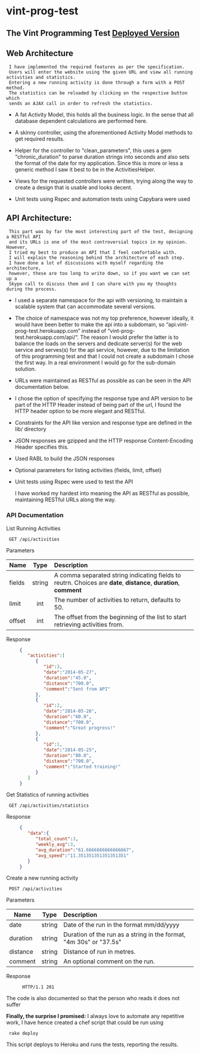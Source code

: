 vint-prog-test
==============

## The Vint Programming Test [Deployed Version](http://vint-prog-test.herokuapp.com/)

## Web Architecture

     I have implemented the required features as per the specification. 
     Users will enter the website using the given URL and view all running activities and statistics. 
     Entering a new running activity is done through a form with a POST method. 
     The statistics can be reloaded by clicking on the respective button which 
     sends an AJAX call in order to refresh the statistics.

* A fat Activity Model, this holds all the business logic.
In the sense that all database dependent calculations are performed here.

* A skinny controller, using the aforementioned Activity Model methods to get required results.

* Helper for the controller to "clean_parameters", this uses a gem "chronic_duration" to parse duration strings 
into seconds and also sets the format of the date for my application. Since this is more or less a generic method 
I saw it best to be in the ActivitiesHelper.

* Views for the requested controllers were written, trying along the way to create a design that is usable 
and looks decent.

* Unit tests using Rspec and automation tests using Capybara were used

 
## API Architecture:

     This part was by far the most interesting part of the test, designing a RESTful API 
     and its URLs is one of the most controversial topics in my opinion. However, 
     I tried my best to produce an API that I feel comfortable with. 
     I will explain the reasoning behind the architecture of each step. 
     I have done a lot of discussions with myself regarding the architecture, 
     however, these are too long to write down, so if you want we can set up a
     Skype call to discuss them and I can share with you my thoughts during the process.



* I used a separate namespace for the api with versioning, to maintain a scalable system that can 
accommodate several versions. 

* The choice of namespace was not my top preference, however ideally, it would have been better to make the api
into a subdomain, so “api.vint-prog-test.herokuapp.com”  instead of “vint-prog-test.herokuapp.com/api/“. 
The reason I would prefer the latter is to balance the loads on the servers and dedicate server(s) for the web
service and serves(s) for the api service, however, due to the limitation of this programming test and that I
could not create a subdomain I chose the first way. In a real environment I would go for the sub-domain solution.

* URLs were maintained as RESTful as possible as can be seen in the API documentation below.

* I chose the option of specifying the response type and API version to be part of the HTTP Header instead of
being part of the url, I found the HTTP header option to be more elegant and RESTful.

* Constraints for the API like version and response type are defined in the lib/ directory

* JSON responses are gzipped and the HTTP response Content-Encoding Header specifies this.

* Used RABL to build the JSON responses

* Optional parameters for listing activities  (fields, limit, offset)

* Unit tests using Rspec were used to test the API



     I have worked my hardest into meaning the API as RESTful as possible, maintaining RESTful URLs along the way.

### API Documentation
List Running Activities
          
     GET /api/activities
          
Parameters
     
| Name        | Type           | Description  |
| ------------- |:-------------:|:-----|
| fields      | string | A comma separated string indicating fields to reutrn. Choices are **date**, **distance**, **duration**, **comment**|
| limit      | int      |   The number of activities to return, defaults to 50. |
| offset | int      |    The offset from the beginning of the list to start retrieving activities from. |
     
Response
     
```json
     {
        "activities":[
           {
              "id":3,
              "date":"2014-05-27",
              "duration":"45.0",
              "distance":"700.0",
              "comment":"Sent from API"
           },
           {
              "id":2,
              "date":"2014-05-26",
              "duration":"60.0",
              "distance":"700.0",
              "comment":"Great progress!"
           },
           {
              "id":1,
              "date":"2014-05-25",
              "duration":"80.0",
              "distance":"700.0",
              "comment":"Started training!"
           }
        ]
     }
```
          
Get Statistics of running activities
     
     GET /api/activities/statistics
          
Response
     
```json
     {
        "data":{
           "total_count":3,
           "weekly_avg":3,
           "avg_duration":"61.6666666666666667",
           "avg_speed":"11.351351351351351351"
        }
     }
```
          
Create a new running activity
     
     POST /api/activities
     
Parameters
     
| Name        | Type           | Description  |
| ------------- |:-------------:|:-----|
| date      | string | Date of the run in the format mm/dd/yyyy |
| duration      | string      |   Duration of the run as a string in the format, "4m 30s" or "37.5s" |
| distance | string      |  Distance of run in metres. |
| comment | string      |  An optional comment on the run. |
          
Response

          HTTP/1.1 201
          

The code is also documented so that the person who reads it does not suffer

**Finally, the surprise I promised:**
I always love to automate any repetitive work, I have hence created a chef script that could be run using
```
 rake deploy
 ```
This script deploys to Heroku and runs the tests, reporting the results.

